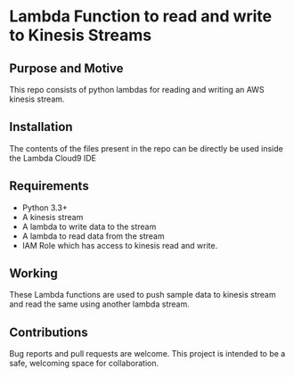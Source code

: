 # Lambda Function to read and write to Kinesis Streams

## Purpose and Motive

This repo consists of python lambdas for reading and writing an AWS kinesis stream.

## Installation

The contents of the files present in the repo can be directly be used inside the Lambda Cloud9 IDE

## Requirements

* Python 3.3+
* A kinesis stream
* A lambda to write data to the stream
* A lambda to read data from the stream
* IAM Role which has access to kinesis read and write.

## Working

These Lambda functions are used to push sample data to kinesis stream and read the same using another lambda stream.

## Contributions

Bug reports and pull requests are welcome. This project is intended to be a safe, welcoming space for collaboration.